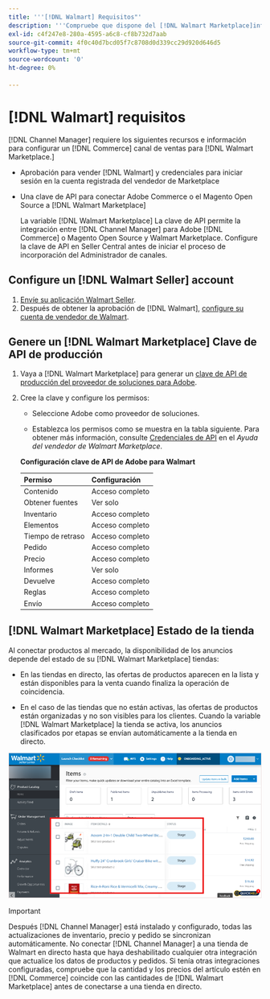 ```yaml
---
title: '''[!DNL Walmart] Requisitos"'
description: '''Compruebe que dispone del [!DNL Walmart Marketplace]información y recursos que se integrarán con el administrador de canales.'''
exl-id: c4f247e8-280a-4595-a6c8-cf8b732d7aab
source-git-commit: 4f0c40d7bcd05f7c8708d0d339cc29d920d646d5
workflow-type: tm+mt
source-wordcount: '0'
ht-degree: 0%

---
```


# [!DNL Walmart] requisitos

[!DNL Channel Manager] requiere los siguientes recursos e información para configurar un [!DNL Commerce] canal de ventas para [!DNL Walmart Marketplace.]

* Aprobación para vender [!DNL Walmart] y credenciales para iniciar sesión en la cuenta registrada del vendedor de Marketplace

* Una clave de API para conectar Adobe Commerce o el Magento Open Source a [!DNL Walmart Marketplace]

   La variable [!DNL Walmart Marketplace] La clave de API permite la integración entre [!DNL Channel Manager] para Adobe [!DNL Commerce] o Magento Open Source y Walmart Marketplace. Configure la clave de API en Seller Central antes de iniciar el proceso de incorporación del Administrador de canales.

## Configure un [!DNL Walmart Seller] account

1. [Envíe su aplicación Walmart Seller](https://marketplace-apply.walmart.com/apply?id=0014M00001zivMpQAI).
1. Después de obtener la aprobación de [!DNL Walmart], [configure su cuenta de vendedor de Walmart](https://sellerhelp.walmart.com/seller/s/guide?article=000008219).

## Genere un [!DNL Walmart Marketplace] Clave de API de producción

1. Vaya a [!DNL Walmart Marketplace] para generar un [clave de API de producción del proveedor de soluciones para Adobe](https://developer.walmart.com/#preloginModal?redirectUri=https%3A%2F%2Fdeveloper.walmart.com%2Faccount%2FgenerateKey).

1. Cree la clave y configure los permisos:

   * Seleccione Adobe como proveedor de soluciones.

   * Establezca los permisos como se muestra en la tabla siguiente. Para obtener más información, consulte [Credenciales de API](https://sellerhelp.walmart.com/seller/s/guide?article=000006422) en el _Ayuda del vendedor de Walmart Marketplace_.

   **Configuración clave de API de Adobe para Walmart**

   | **Permiso** | **Configuración** |
   |----------------|-------------|
   | Contenido | Acceso completo |
   | Obtener fuentes | Ver solo |
   | Inventario | Acceso completo |
   | Elementos | Acceso completo |
   | Tiempo de retraso | Acceso completo |
   | Pedido | Acceso completo |
   | Precio | Acceso completo |
   | Informes | Ver solo |
   | Devuelve | Acceso completo |
   | Reglas | Acceso completo |
   | Envío | Acceso completo |

## [!DNL Walmart Marketplace] Estado de la tienda

Al conectar productos al mercado, la disponibilidad de los anuncios depende del estado de su [!DNL Walmart Marketplace] tiendas:

* En las tiendas en directo, las ofertas de productos aparecen en la lista y están disponibles para la venta cuando finaliza la operación de coincidencia.

* En el caso de las tiendas que no están activas, las ofertas de productos están organizadas y no son visibles para los clientes. Cuando la variable [!DNL Walmart Marketplace] la tienda se activa, los anuncios clasificados por etapas se envían automáticamente a la tienda en directo.

![[!DNL Walmart Seller Central] productos clasificados](assets/walmart-seller-central-staged.png)

>[!IMPORTANT]
>
>Después [!DNL Channel Manager] está instalado y configurado, todas las actualizaciones de inventario, precio y pedido se sincronizan automáticamente. No conectar [!DNL Channel Manager] a una tienda de Walmart en directo hasta que haya deshabilitado cualquier otra integración que actualice los datos de productos y pedidos. Si tenía otras integraciones configuradas, compruebe que la cantidad y los precios del artículo estén en [!DNL Commerce] coincide con las cantidades de [!DNL Walmart Marketplace] antes de conectarse a una tienda en directo.

